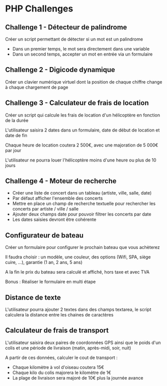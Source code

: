 # PHP Challenges

## Challenge 1 - Détecteur de palindrome

Créer un script permettant de détecter si un mot est un palindrome

* Dans un premier temps, le mot sera directement dans une variable
* Dans un second temps, accepter un mot en entrée via un formulaire

## Challenge 2 - Digicode dynamique

Créer un clavier numérique virtuel dont la position de chaque chiffre change à chaque chargement de page

## Challenge 3 - Calculateur de frais de location

Créer un script qui calcule les frais de location d'un hélicoptère en fonction de la durée

L'utilisateur saisira 2 dates dans un formulaire, date de début de location et date de fin

Chaque heure de location coutera 2 500€, avec une majoration de 5 000€ par jour

L'utilisateur ne pourra louer l'hélicoptère moins d'une heure ou plus de 10 jours 

## Challenge 4 - Moteur de recherche

* Créer une liste de concert dans un tableau (artiste, ville, salle, date)
* Par défaut afficher l'ensemble des concerts
* Mettre en place un champ de recherche textuelle pour rechercher les concerts par artiste / ville / salle
* Ajouter deux champs date pour pouvoir filtrer les concerts par date
* Les dates saisies devront être cohérente 

## Configurateur de bateau

Créer un formulaire pour configurer le prochain bateau que vous achèterez

Il faudra choisir : un modèle, une couleur, des options (Wifi, SPA, siège cuire, ...), garantie (1 an, 2 ans, 5 ans) 

A la fin le prix du bateau sera calculé et affiché, hors taxe et avec TVA 

Bonus : Réaliser le formulaire en multi étape 

## Distance de texte

L'utilisateur pourra ajouter 2 textes dans des champs textarea, le script calculera la distance entre les chaines de caractères

## Calculateur de frais de transport

L'utilisateur saisira deux paires de coordonnées GPS ainsi que le poids d'un colis et une période de livraison (matin, après-midi, soir, nuit)

A partir de ces données, calculer le cout de transport :

* Chaque kilomètre à vol d'oiseau coutera 15€
* Chaque kilo du colis majorera le kilomètre de 1€
* La plage de livraison sera majoré de 10€ plus la journée avance



